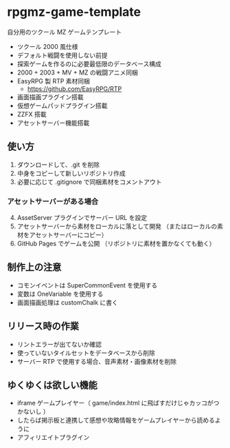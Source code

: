 # rpgmz-game-template

自分用のツクール MZ ゲームテンプレート

- ツクール 2000 風仕様
- デフォルト戦闘を使用しない前提
- 探索ゲームを作るのに必要最低限のデータベース構成
- 2000 + 2003 + MV + MZ の戦闘アニメ同梱
- EasyRPG 製 RTP 素材同梱
  - https://github.com/EasyRPG/RTP
- 画面描画プラグイン搭載
- 仮想ゲームパッドプラグイン搭載
- ZZFX 搭載
- アセットサーバー機能搭載

## 使い方

1. ダウンロードして、.git を削除
2. 中身をコピーして新しいリポジトリ作成
3. 必要に応じて .gitignore で同梱素材をコメントアウト

### アセットサーバーがある場合

4. AssetServer プラグインでサーバー URL を設定
5. アセットサーバーから素材をローカルに落として開発
   （またはローカルの素材をアセットサーバーにコピー）
6. GitHub Pages でゲームを公開
   （リポジトリに素材を置かなくても動く）

## 制作上の注意

- コモンイベントは SuperCommonEvent を使用する
- 変数は OneVariable を使用する
- 画面描画処理は customChalk に書く

## リリース時の作業

- リントエラーが出てないか確認
- 使っていないタイルセットをデータベースから削除
- サーバー RTP で使用する場合、音声素材・画像素材を削除

## ゆくゆくは欲しい機能

- iframe ゲームプレイヤー（ game/index.html に飛ばすだけじゃカッコがつかないし ）
- したらば掲示板と連携して感想や攻略情報をゲームプレイヤーから読めるように
- アフィリエイトプラグイン
